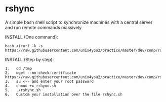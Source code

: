 # rshync
A simple bash shell script to synchronize machines with a central server and run remote commands massively


INSTALL (One command):

    bash <(curl -k -s https://raw.githubusercontent.com/unix4you2/practico/master/dev/comp/rsh/rshync.sh)

INSTALL (Step by step):

    1.   cd /tmp
    2.   wget --no-check-certificate https://raw.githubusercontent.com/unix4you2/practico/master/dev/comp/rsh/rshync.sh
    3.   su <-- and enter your root password
    4.   chmod +x rshync.sh
    5.   ./rshync.sh
    6.   Custom your installation over the file rshync.sh